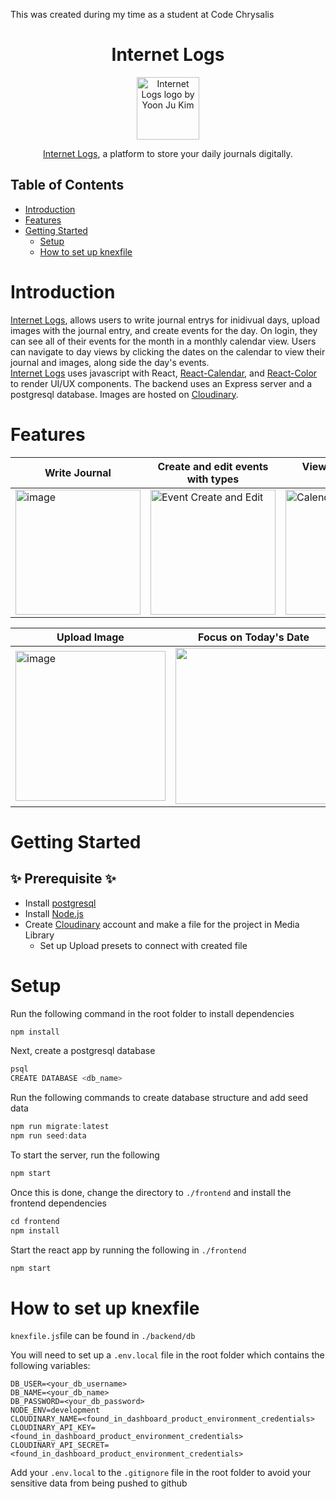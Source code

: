 This was created during my time as a student at Code Chrysalis

<div align="center">
<h1> Internet Logs</h1>
<p>
  <img src="https://user-images.githubusercontent.com/92072255/202832595-d6e2f2b4-c70d-4f8d-9964-660931ad9b20.svg" width="100" alt="Internet Logs logo by Yoon Ju Kim"/>
</p>
<a href="https://internet-logs.onrender.com">Internet Logs</a>, a platform to store your daily journals digitally.

</div>

## Table of Contents
- [Introduction](#introduction)
- [Features](#features)
- [Getting Started](#getting-started)
    - [Setup](#setup)
    - [How to set up knexfile](#how-to-set-up-knexfile)
    
# Introduction  
[Internet Logs](https://internet-logs.onrender.com), allows users to write journal entrys for inidivual days, upload images with the journal entry, and create events for the day. On login, they can see all of their events for the month in a monthly calendar view. Users can navigate to day views by clicking the dates on the calendar to view their journal and images, along side the day's events. 
<br/>
[Internet Logs](https://internet-logs.onrender.com) uses javascript with React, [React-Calendar](https://www.npmjs.com/package/react-calendar), and [React-Color](https://www.npmjs.com/package/react-color) to render UI/UX components. The backend uses an Express server and a postgresql database. Images are hosted on [Cloudinary](https://cloudinary.com/).

# Features

| Write Journal| Create and edit events with types | View Events of the Month |
| ------------- | ------------- |------------- |
|<img height="200" alt="image" src="https://user-images.githubusercontent.com/92072255/202834345-5eef8b77-89ca-49aa-84d6-98061dbef0f7.png"> | <img height="200" border-radious="4px" alt="Event Create and Edit" src="https://user-images.githubusercontent.com/92072255/202833855-dcfebd7f-7265-4ce1-b4d5-14c9333a3814.png">  | <img height="200" alt="Calendar View" src="https://user-images.githubusercontent.com/92072255/202834269-71a3e74b-44ef-4fbe-9077-0872df8a766a.png">|


| Upload Image | Focus on Today's Date | Change Color of Events |
|---|---|---|
| <img height="240" alt="image" src="https://user-images.githubusercontent.com/92072255/202834569-c693bfe0-ebdf-4bbb-a1a3-91d3cc315596.png"> | <img height="250" src="https://user-images.githubusercontent.com/92072255/202834856-f7c4571b-6c9b-4372-b2ce-d8938800a4c6.gif"> | <img height="240" src="https://user-images.githubusercontent.com/92072255/202834923-17304023-23ed-49d4-b3c0-0e35b6d42cb9.gif"> |

# Getting Started
## :sparkles: Prerequisite :sparkles:
* Install [postgresql](https://www.postgresql.org/)
* Install [Node.js](https://nodejs.org/en/)
* Create [Cloudinary](https://cloudinary.com/) account and make a file for the project in Media Library
  * Set up Upload presets to connect with created file

# Setup
Run the following command in the root folder to install dependencies  
```js
npm install
```  
Next, create a postgresql database  
```js
psql
CREATE DATABASE <db_name>
```  
Run the following commands to create database structure and add seed data  
```js
npm run migrate:latest
npm run seed:data
```  
To start the server, run the following
```js
npm start
```  
Once this is done, change the directory to ```./frontend``` and install the frontend dependencies
```js
cd frontend
npm install
```  
Start the react app by running the following in ```./frontend```  
```js
npm start
```  
# How to set up knexfile
```knexfile.js```file can be found in ```./backend/db```

You will need to set up a ```.env.local``` file in the root folder which contains the following variables:  
```
DB_USER=<your_db_username>
DB_NAME=<your_db_name>
DB_PASSWORD=<your_db_password>
NODE_ENV=development
CLOUDINARY_NAME=<found_in_dashboard_product_environment_credentials>
CLOUDINARY_API_KEY=<found_in_dashboard_product_environment_credentials>
CLOUDINARY_API_SECRET=<found_in_dashboard_product_environment_credentials>
```  
Add your ```.env.local``` to the ```.gitignore``` file in the root folder to avoid your sensitive data from being pushed to github
